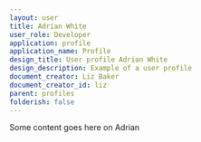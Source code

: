 ```yaml
---
layout: user
title: Adrian White
user_role: Developer
application: profile
application_name: Profile
design_title: User profile Adrian White
design_description: Example of a user profile
document_creator: Liz Baker
document_creator_id: liz
parent: profiles
folderish: false
---
```


Some content goes here on Adrian
